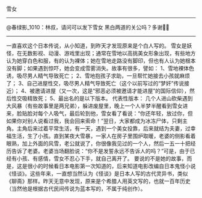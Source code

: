 雪女

----------------------

@春绿影_1010：林叔，请问可以发下雪女 黑白两道的关公吗？多谢🙏🏽

----------------------

一直喜欢这个日本传说，从小知道，到昨天才发现原来是个白人写的。
雪女是妖怪，在无数影视、动漫、游戏里出现；通常在雪地以高挑美女形象出现，有些地方认为她穿白色和服，有的认为裸体；她在雪地走路没有脚印，但也有人认为她根本没有脚；如果遇到惊吓，她会变成雪雾消失。故事有很多，譬如：
1、雪地裸体色诱，吸尽男人精气导致死亡；
2、雪地抱孩子求助，一旦帮忙她接去小孩就麻烦了；
3、自己进屋性交，吸尽男人精气导致死亡（这个以前写过的“梦奸”传说接近）；
4、被邀请进屋（又一次，这是“邪恶必须被邀请才能进屋”的国际信仰），然后性交吸精致死；
5、最出名的是以下版本。
代表性版本：
几个人进山砍柴遇到大风暴（有些故事里是两兄弟），躲进废屋里，晚上一个人半梦半醒看到雪女进来，脸贴脸对每个人吸气，最后轮到他，雪女看了看说：“你还年轻，放过你，但如果你对别人说看过我，我会回来索命！”翌日，大家都成为冰冻尸体，只剩主角。主角后来过着平常生活，有一天，遇到一个美女投靠，后来就结为夫妻，过幸福生活，生了小孩。直到某夜大雪暴，一家人在房子里围炉取暖，老婆的侧影看着眼熟，加上外面的风雪，老公就说了，你很像我见过的一个人，然后一五一十把经历告诉了老婆。老婆当场翻脸说：“你不是发誓永远不告诉人的吗？”可是，由于已经有小孩、有感情，雪女不忍心下手，就自己离开了。
要说的不是她的故事，而是，这是很小的时候看日本电影第一次知道的，后来知道电影改编自日本鬼怪小说《怪谈》。这些年来，一直想当然认为《怪谈》是日本人写的古代灵异书，类似《聊斋》那样。昨天无意中发现，原来是个希腊人用英文写的，也就一百年历史（当然他是根据古代民间传说为蓝本写的，不属于纯创作）。
